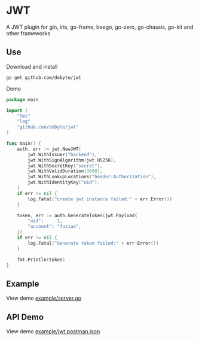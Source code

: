 # JWT

A JWT plugin for gin, iris, go-frame, beego, go-zero, go-chassis, go-kit and other frameworks

## Use

Download and install

```shell
go get github.com/dobyte/jwt
```

Demo

```go
package main

import (
	"fmt"
	"log"
	"github.com/dobyte/jwt"
)

func main() {
	auth, err := jwt.NewJWT(
		jwt.WithIssuer("backend"),
		jwt.WithSignAlgorithm(jwt.HS256),
		jwt.WithSecretKey("secret"),
		jwt.WithValidDuration(3600),
		jwt.WithLookupLocations("header:Authorization"),
		jwt.WithIdentityKey("uid"),
	)
	if err != nil {
		log.Fatal("create jwt instance failed:" + err.Error())
    }

	token, err := auth.GenerateToken(jwt.Payload{
		"uid":     1,
		"account": "fuxiao",
	})
	if err != nil {
		log.Fatal("Generate token failed:" + err.Error())
	}

	fmt.Println(token)
}
```

## Example

View demo [example/server.go](example/server.go)

## API Demo

View demo [example/jwt.postman.json](example/jwt.postman.json)